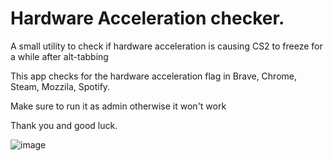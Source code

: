 # Hardware Acceleration checker.

A small utility to check if hardware acceleration is causing CS2 to freeze for a while after alt-tabbing

This app checks for the hardware acceleration flag in Brave, Chrome, Steam, Mozzila, Spotify.

Make sure to run it as admin otherwise it won't work

Thank you and good luck.

![image](https://github.com/fpsheaven/HardwareAccelerationChecker/assets/58235292/090a1190-46d1-4d6e-9c56-38c560e2434b)


